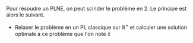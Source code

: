 Pour résoudre un PLNE, on peut scinder le problème en 2. Le principe est alors le suivant.

- Relaxer le problème en un PL classique sur $\mathbb{R}^+$ et calculer une solution optimale à ce problème que l'on note $\hat{x}$ 

